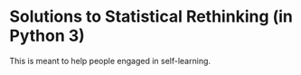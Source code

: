 # Solutions to Statistical Rethinking (in Python 3)

This is meant to help people engaged in self-learning.
